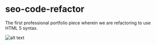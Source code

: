 # seo-code-refactor
The first professional portfolio piece wherein we are refactoring to use HTML 5 syntax.

![alt text](./seo-code-refactor/assets/images/seo-refactor-screen-scapture-1.png)

